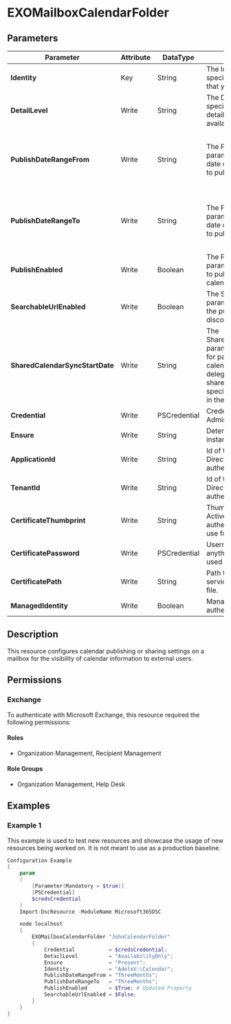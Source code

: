﻿# EXOMailboxCalendarFolder

## Parameters

| Parameter | Attribute | DataType | Description | Allowed Values |
| --- | --- | --- | --- | --- |
| **Identity** | Key | String | The Identity parameter specifies the calendar folder that you want to modify. | |
| **DetailLevel** | Write | String | The DetailLevel parameter specifies the level of calendar detail that's published and available to anonymous users. | `AvailabilityOnly`, `LimitedDetails`, `FullDetails` |
| **PublishDateRangeFrom** | Write | String | The PublishDateRangeFrom parameter specifies the start date of calendar information to publish (past information). | `OneDay`, `ThreeDays`, `OneWeek`, `OneMonth`, `ThreeMonths`, `SixMonths`, `OneYear` |
| **PublishDateRangeTo** | Write | String | The PublishDateRangeTo parameter specifies the end date of calendar information to publish (future information). | `OneDay`, `ThreeDays`, `OneWeek`, `OneMonth`, `ThreeMonths`, `SixMonths`, `OneYear` |
| **PublishEnabled** | Write | Boolean | The PublishEnabled parameter specifies whether to publish the specified calendar information. | |
| **SearchableUrlEnabled** | Write | Boolean | The SearchableUrlEnabled parameter specifies whether the published calendar URL is discoverable on the web. | |
| **SharedCalendarSyncStartDate** | Write | String | The SharedCalendarSyncStartDate parameter specifies the limit for past events in the shared calendar that are visible to delegates. A copy of the shared calendar within the specified date range is stored in the delegate's mailbox. | |
| **Credential** | Write | PSCredential | Credentials of the Exchange Admin | |
| **Ensure** | Write | String | Determines wether or not the instance exist. | `Present` |
| **ApplicationId** | Write | String | Id of the Azure Active Directory application to authenticate with. | |
| **TenantId** | Write | String | Id of the Azure Active Directory tenant used for authentication. | |
| **CertificateThumbprint** | Write | String | Thumbprint of the Azure Active Directory application's authentication certificate to use for authentication. | |
| **CertificatePassword** | Write | PSCredential | Username can be made up to anything but password will be used for CertificatePassword | |
| **CertificatePath** | Write | String | Path to certificate used in service principal usually a PFX file. | |
| **ManagedIdentity** | Write | Boolean | Managed ID being used for authentication. | |

## Description

This resource configures calendar publishing or sharing settings on a mailbox
for the visibility of calendar information to external users.

## Permissions

### Exchange

To authenticate with Microsoft Exchange, this resource required the following permissions:

#### Roles

- Organization Management, Recipient Management

#### Role Groups

- Organization Management, Help Desk

## Examples

### Example 1

This example is used to test new resources and showcase the usage of new resources being worked on.
It is not meant to use as a production baseline.

```powershell
Configuration Example
{
    param
    (
        [Parameter(Mandatory = $true)]
        [PSCredential]
        $credsCredential
    )
    Import-DscResource -ModuleName Microsoft365DSC

    node localhost
    {
        EXOMailboxCalendarFolder "JohnCalendarFolder"
        {
            Credential           = $credsCredential;
            DetailLevel          = "AvailabilityOnly";
            Ensure               = "Present";
            Identity             = "AdeleV:\Calendar";
            PublishDateRangeFrom = "ThreeMonths";
            PublishDateRangeTo   = "ThreeMonths";
            PublishEnabled       = $True; # Updated Property
            SearchableUrlEnabled = $False;
        }
    }
}
```

